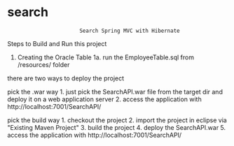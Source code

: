 # search
                           Search Spring MVC with Hibernate

Steps to Build and Run this project

1. Creating the Oracle Table
	1a. run the EmployeeTable.sql from /resources/ folder

there are two ways to deploy the project

pick the .war way
	1. just pick the SearchAPI.war file from the target dir and deploy it on a web application server
	2. access the application with http://localhost:7001/SearchAPI/

pick the build way
	1. checkout the project
	2. import the project in eclipse via "Existing Maven Project"
	3. build the project
	4. deploy the SearchAPI.war
	5. access the application with http://localhost:7001/SearchAPI/